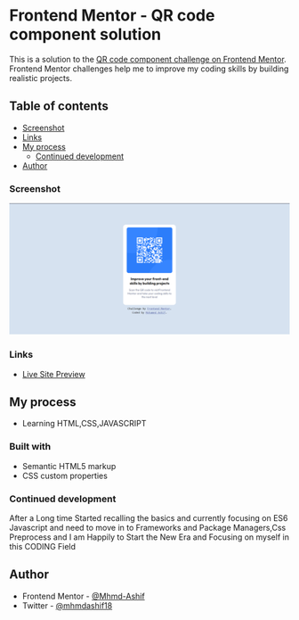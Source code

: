 # Frontend Mentor - QR code component solution

This is a solution to the [QR code component challenge on Frontend Mentor](https://www.frontendmentor.io/challenges/qr-code-component-iux_sIO_H). Frontend Mentor challenges help me to improve my coding skills by building realistic projects.

## Table of contents

- [Screenshot](#screenshot)
- [Links](#links)
- [My process](#my-process)
  - [Continued development](#continued-development)
- [Author](#author)

### Screenshot

![](Solution.png)

### Links

- [Live Site Preview](https://mhmd-ashif.github.io/FEM-qrcode)

## My process

- Learning HTML,CSS,JAVASCRIPT

### Built with

- Semantic HTML5 markup
- CSS custom properties

### Continued development

After a Long time Started recalling the basics and currently focusing on ES6 Javascript and need to move in to Frameworks and Package Managers,Css Preprocess and I am Happily to Start the New Era and Focusing on myself in this CODING Field

## Author

- Frontend Mentor - [@Mhmd-Ashif](https://www.frontendmentor.io/profile/Mhmd-Ashif)
- Twitter - [@mhmdashif18](https://www.twitter.com/mhmdashif18)
